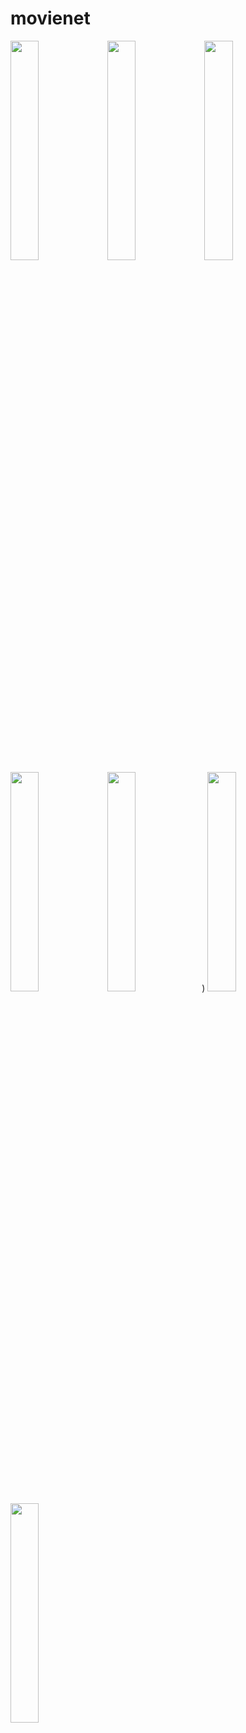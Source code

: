 # movienet

<img src="https://github.com/godman32/movienet/assets/38779751/b57ef893-63e4-49a1-9165-0fa29f4fea1e"  width="30%" height="30%">
<img src="https://github.com/godman32/movienet/assets/38779751/b434bc00-967b-4f53-aa9b-5cdf23dbae23"  width="30%" height="30%">
<img src="https://github.com/godman32/movienet/assets/38779751/3b56f641-4a72-4413-9dd6-f22b32185c2d"  width="30%" height="30%">
<img src="https://github.com/godman32/movienet/assets/38779751/228348ae-84b9-4f62-ac75-3973b7ff337f"  width="30%" height="30%">
<img src="https://github.com/godman32/movienet/assets/38779751/cd95bc39-2754-47bf-a539-f649d07ab5b2"  width="30%" height="30%">)
<img src="https://github.com/godman32/movienet/assets/38779751/4adafa58-d487-4d32-9d64-3fadb5575128"  width="30%" height="30%">
<img src="https://github.com/godman32/movienet/assets/38779751/b7995fbc-c79c-44e1-b355-a0c10449dc6d"  width="30%" height="30%">
